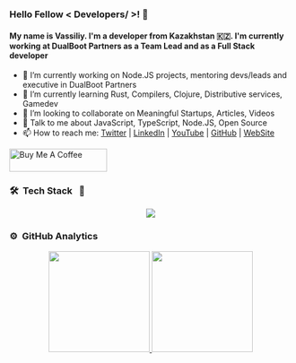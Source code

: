 ### Hello Fellow < Developers/ >! 👋

#### My name is Vassiliy. I'm a developer from Kazakhstan 🇰🇿. I'm currently working at DualBoot Partners as a Team Lead and as a Full Stack developer


- 🔭 I’m currently working on Node.JS projects, mentoring devs/leads and executive in DualBoot Partners
- 🌱 I’m currently learning Rust, Compilers, Clojure, Distributive services, Gamedev
- 👯 I’m looking to collaborate on Meaningful Startups, Articles, Videos
- 💬 Talk to me about JavaScript, TypeScript, Node.JS, Open Source
- 📫 How to reach me: [Twitter](https://twitter.com/b0ndiano) | [LinkedIn](https://www.linkedin.com/in/bondiano/) | [YouTube](https://www.youtube.com/channel/UC6J0C61BITjwaIaXXfhwGrg) | [GitHub](https://github.com/bondiano) | [WebSite](https://bondiano.io/)

<a href="https://www.buymeacoffee.com/bondian0" target="_blank"><img src="https://cdn.buymeacoffee.com/buttons/default-yellow.png" alt="Buy Me A Coffee" height="41" width="174"></a>

### 🛠 &nbsp;Tech Stack &nbsp; 🧰

<p align="center">
  <img src="https://skillicons.dev/icons?i=ts,clojure,rust,godot,react,vue,nestjs,docker,postgres,vscode" />
</p>

### ⚙️ &nbsp;GitHub Analytics

<p align="center">
<a href="https://github.com/bondisno">
  <img height="180em" src="https://github-readme-stats.vercel.app/api?username=bondisno&show_icons=true&theme=algolia&include_all_commits=true&count_private=true"/>
  <img height="180em" src="https://github-readme-stats.vercel.app/api/top-langs/?username=bondisno&layout=compact&langs_count=20&theme=algolia&hide=Jupyter%20Notebook"/>
</a>
</p>
